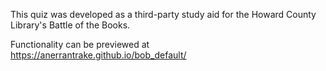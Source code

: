 This quiz was developed as a third-party study aid for the Howard County Library's Battle of the Books.

Functionality can be previewed at https://anerrantrake.github.io/bob_default/
